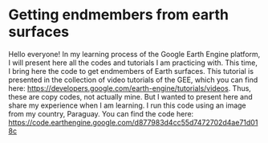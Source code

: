 # Getting endmembers from earth surfaces
Hello everyone!
In my learning process of the Google Earth Engine platform, I will present here all the codes and tutorials I am practicing with. 
This time, I bring here the code to get endmembers of Earth surfaces. This tutorial is presented in the collection of video tutorials of the GEE, which you can find here: https://developers.google.com/earth-engine/tutorials/videos. Thus, these are copy codes, not actually mine. But I wanted to present here and share my experience when I am learning. 
I run this code using an image from my country, Paraguay. You can find the code here: https://code.earthengine.google.com/d877983d4cc55d7472702d4ae71d018c
